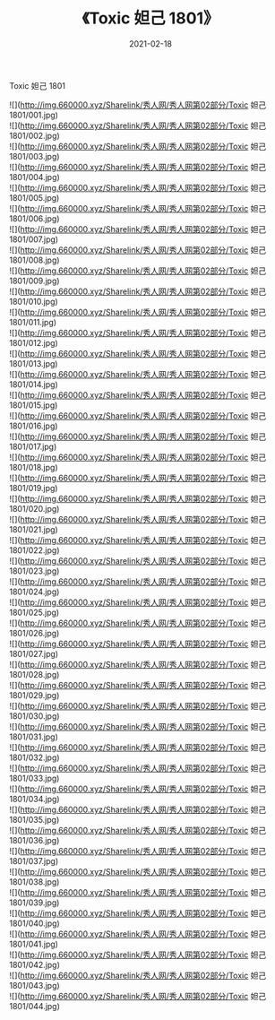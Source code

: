 ﻿---
layout: post
title:  《Toxic 妲己 1801》
date:   2021-02-18
img: http://img.660000.xyz/Sharelink/秀人网/秀人网第02部分/Toxic 妲己 1801/000.jpg
categories: [美女, 清纯, 唯美]
---

Toxic 妲己 1801

  ![](http://img.660000.xyz/Sharelink/秀人网/秀人网第02部分/Toxic 妲己 1801/001.jpg) <br> ![](http://img.660000.xyz/Sharelink/秀人网/秀人网第02部分/Toxic 妲己 1801/002.jpg) <br> ![](http://img.660000.xyz/Sharelink/秀人网/秀人网第02部分/Toxic 妲己 1801/003.jpg) <br> ![](http://img.660000.xyz/Sharelink/秀人网/秀人网第02部分/Toxic 妲己 1801/004.jpg) <br> ![](http://img.660000.xyz/Sharelink/秀人网/秀人网第02部分/Toxic 妲己 1801/005.jpg) <br> ![](http://img.660000.xyz/Sharelink/秀人网/秀人网第02部分/Toxic 妲己 1801/006.jpg) <br> ![](http://img.660000.xyz/Sharelink/秀人网/秀人网第02部分/Toxic 妲己 1801/007.jpg) <br> ![](http://img.660000.xyz/Sharelink/秀人网/秀人网第02部分/Toxic 妲己 1801/008.jpg) <br> ![](http://img.660000.xyz/Sharelink/秀人网/秀人网第02部分/Toxic 妲己 1801/009.jpg) <br> ![](http://img.660000.xyz/Sharelink/秀人网/秀人网第02部分/Toxic 妲己 1801/010.jpg) <br> ![](http://img.660000.xyz/Sharelink/秀人网/秀人网第02部分/Toxic 妲己 1801/011.jpg) <br> ![](http://img.660000.xyz/Sharelink/秀人网/秀人网第02部分/Toxic 妲己 1801/012.jpg) <br> ![](http://img.660000.xyz/Sharelink/秀人网/秀人网第02部分/Toxic 妲己 1801/013.jpg) <br> ![](http://img.660000.xyz/Sharelink/秀人网/秀人网第02部分/Toxic 妲己 1801/014.jpg) <br> ![](http://img.660000.xyz/Sharelink/秀人网/秀人网第02部分/Toxic 妲己 1801/015.jpg) <br> ![](http://img.660000.xyz/Sharelink/秀人网/秀人网第02部分/Toxic 妲己 1801/016.jpg) <br> ![](http://img.660000.xyz/Sharelink/秀人网/秀人网第02部分/Toxic 妲己 1801/017.jpg) <br> ![](http://img.660000.xyz/Sharelink/秀人网/秀人网第02部分/Toxic 妲己 1801/018.jpg) <br> ![](http://img.660000.xyz/Sharelink/秀人网/秀人网第02部分/Toxic 妲己 1801/019.jpg) <br> ![](http://img.660000.xyz/Sharelink/秀人网/秀人网第02部分/Toxic 妲己 1801/020.jpg) <br> ![](http://img.660000.xyz/Sharelink/秀人网/秀人网第02部分/Toxic 妲己 1801/021.jpg) <br> ![](http://img.660000.xyz/Sharelink/秀人网/秀人网第02部分/Toxic 妲己 1801/022.jpg) <br> ![](http://img.660000.xyz/Sharelink/秀人网/秀人网第02部分/Toxic 妲己 1801/023.jpg) <br> ![](http://img.660000.xyz/Sharelink/秀人网/秀人网第02部分/Toxic 妲己 1801/024.jpg) <br> ![](http://img.660000.xyz/Sharelink/秀人网/秀人网第02部分/Toxic 妲己 1801/025.jpg) <br> ![](http://img.660000.xyz/Sharelink/秀人网/秀人网第02部分/Toxic 妲己 1801/026.jpg) <br> ![](http://img.660000.xyz/Sharelink/秀人网/秀人网第02部分/Toxic 妲己 1801/027.jpg) <br> ![](http://img.660000.xyz/Sharelink/秀人网/秀人网第02部分/Toxic 妲己 1801/028.jpg) <br> ![](http://img.660000.xyz/Sharelink/秀人网/秀人网第02部分/Toxic 妲己 1801/029.jpg) <br> ![](http://img.660000.xyz/Sharelink/秀人网/秀人网第02部分/Toxic 妲己 1801/030.jpg) <br> ![](http://img.660000.xyz/Sharelink/秀人网/秀人网第02部分/Toxic 妲己 1801/031.jpg) <br> ![](http://img.660000.xyz/Sharelink/秀人网/秀人网第02部分/Toxic 妲己 1801/032.jpg) <br> ![](http://img.660000.xyz/Sharelink/秀人网/秀人网第02部分/Toxic 妲己 1801/033.jpg) <br> ![](http://img.660000.xyz/Sharelink/秀人网/秀人网第02部分/Toxic 妲己 1801/034.jpg) <br> ![](http://img.660000.xyz/Sharelink/秀人网/秀人网第02部分/Toxic 妲己 1801/035.jpg) <br> ![](http://img.660000.xyz/Sharelink/秀人网/秀人网第02部分/Toxic 妲己 1801/036.jpg) <br> ![](http://img.660000.xyz/Sharelink/秀人网/秀人网第02部分/Toxic 妲己 1801/037.jpg) <br> ![](http://img.660000.xyz/Sharelink/秀人网/秀人网第02部分/Toxic 妲己 1801/038.jpg) <br> ![](http://img.660000.xyz/Sharelink/秀人网/秀人网第02部分/Toxic 妲己 1801/039.jpg) <br> ![](http://img.660000.xyz/Sharelink/秀人网/秀人网第02部分/Toxic 妲己 1801/040.jpg) <br> ![](http://img.660000.xyz/Sharelink/秀人网/秀人网第02部分/Toxic 妲己 1801/041.jpg) <br> ![](http://img.660000.xyz/Sharelink/秀人网/秀人网第02部分/Toxic 妲己 1801/042.jpg) <br> ![](http://img.660000.xyz/Sharelink/秀人网/秀人网第02部分/Toxic 妲己 1801/043.jpg) <br> ![](http://img.660000.xyz/Sharelink/秀人网/秀人网第02部分/Toxic 妲己 1801/044.jpg) <br>